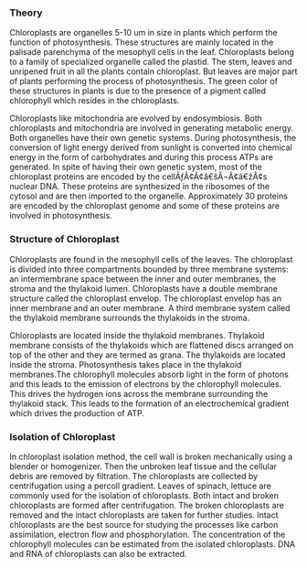 ### Theory
 
Chloroplasts are organelles 5-10 um in size in plants which perform the function of photosynthesis.  These structures are mainly located in the palisade parenchyma of the mesophyll cells in the leaf. Chloroplasts belong to a family of specialized organelle called the plastid. The stem, leaves and unripened fruit  in all the plants contain chloroplast. But leaves are major part of plants performing the process of photosynthesis. The green color of these structures in plants is due to the presence of a pigment called chlorophyll which resides in the chloroplasts. 
 
Chloroplasts like mitochondria are evolved by endosymbiosis. Both chloroplasts and mitochondria are involved in generating metabolic energy. Both organelles have their own genetic systems. During photosynthesis, the conversion of light energy derived from sunlight is converted into chemical energy in the form of carbohydrates and during this process ATPs are generated.  In spite of having their own genetic system, most of the chloroplast proteins are encoded by the cellÃƒÂ¢Ã¢â€šÂ¬Ã¢â€žÂ¢s nuclear DNA. These proteins are synthesized in the ribosomes of the cytosol and are then imported to the organelle. Approximately 30 proteins are encoded by the chloroplast genome and some of these proteins are involved in photosynthesis.
 
### Structure of Chloroplast
 
Chloroplasts are found in the mesophyll cells of the leaves. The chloroplast is divided into three compartments bounded by three membrane systems: an intermembrane space between the inner and outer membranes, the stroma and the thylakoid lumen.  Chloroplasts have a double membrane structure called the chloroplast envelop.  The chloroplast envelop has an inner membrane and an outer membrane. A third membrane system called  the thylakoid membrane  surrounds the thylakoids in the stroma.  
 
Chloroplasts are located inside the thylakoid membranes.  Thylakoid membrane consists of the thylakoids which are flattened discs arranged on top of the other and they are termed as grana.  The thylakoids are located inside the stroma. Photosynthesis takes place in the thylakoid membranes.The chlorophyll molecules absorb light in the form of photons and this leads to the emission of electrons by the chlorophyll molecules. This drives the hydrogen ions across the membrane surrounding the thylakoid stack. This leads to the formation of an electrochemical gradient which drives the production of ATP. 
 

 
### Isolation of Chloroplast
 
In chloroplast isolation method, the cell wall is broken mechanically using a blender or homogenizer. Then the unbroken leaf tissue and the cellular debris are removed by filtration. The chloroplasts are collected by centrifugation using a percoll gradient. Leaves of spinach, lettuce are commonly used for the isolation of chloroplasts. Both intact and broken chloroplasts are formed  after centrifugation. The broken chloroplasts are removed and the intact chloroplasts are taken for further studies. Intact chloroplasts are the best source for studying the processes like carbon assimilation, electron flow and phosphorylation.  The concentration of the chlorophyll molecules can be estimated from the isolated chloroplasts. DNA and RNA of chloroplasts can also be extracted.
